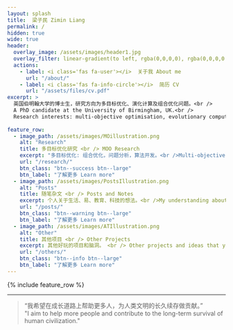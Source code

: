 ```yaml
---
layout: splash
title:  梁子民 Zimin Liang
permalink: /
hidden: true
wide: true
header:
  overlay_image: /assets/images/header1.jpg
  overlay_filter: linear-gradient(to left, rgba(0,0,0,0), rgba(0,0,0,0.4))
  actions:
    - label: <i class='fas fa-user'></i>  关于我 About me
      url: "/about/"
    - label: <i class='fas fa-info-circle'></i>  简历 CV
      url: "/assets/files/cv.pdf"
excerpt: >
  英国伯明翰大学的博士生，研究方向为多目标优化、演化计算及组合优化问题。<br />
  A PhD candidate at the University of Birmingham, UK.<br />
  Research interests: multi-objective optimisation, evolutionary computation, and combinatorial optimisation problems.<br />
  
feature_row:
  - image_path: /assets/images/MOillustration.png
    alt: "Research"
    title: 多目标优化研究 <br /> MOO Research
    excerpt: "多目标优化: 组合优化，问题分析，算法开发。<br />Multi-objective optimisation: Combinatorials Problem analysis, Algorithm development, etc. "
    url: "/research/"
    btn_class: "btn--success btn--large"
    btn_label: "了解更多 Learn more"
  - image_path: /assets/images/PostsIllustration.png
    alt: "Posts"
    title: 随笔杂文 <br /> Posts and Notes
    excerpt: 个人关于生活、易、教育、科技的想法。<br />My understanding about life, Yi, education, science, etc. 
    url: "/posts/"
    btn_class: "btn--warning btn--large"
    btn_label: "了解更多 Learn more"
  - image_path: /assets/images/ATIllustration.png
    alt: "Other"
    title: 其他项目 <br /> Other Projects
    excerpt: 其他好玩的项目和脑洞。 <br /> Other projects and ideas that you may find interesting. "
    url: "/others/"
    btn_class: "btn--info btn--large"
    btn_label: "了解更多 Learn more"
---
```


{% include feature_row %}




---

> “我希望在成长道路上帮助更多人，为人类文明的长久续存做贡献。”<br />
> "I aim to help more people and contribute to the long-term survival of human civilization."
